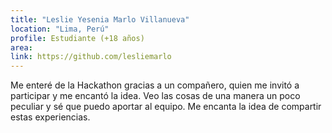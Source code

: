 ```yaml
---
title: "Leslie Yesenia Marlo Villanueva"
location: "Lima, Perú"
profile: Estudiante (+18 años)
area: 
link: https://github.com/lesliemarlo
---
```


Me enteré de la Hackathon gracias a un compañero, quien me invitó a participar y me encantó la idea. Veo las cosas de una manera un poco peculiar y sé que puedo aportar al equipo. Me encanta la idea de compartir estas experiencias.